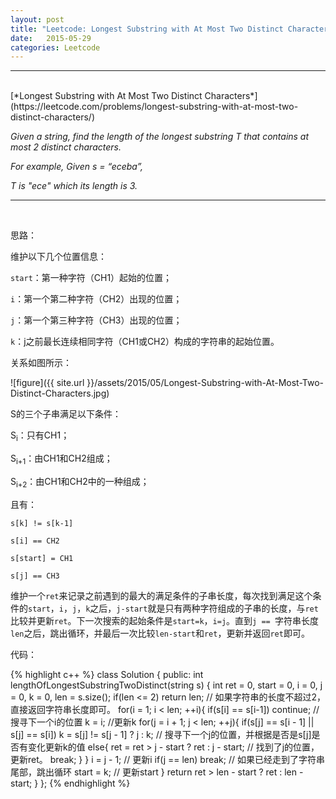 ```yaml
---
layout: post
title: "Leetcode: Longest Substring with At Most Two Distinct Characters"
date:   2015-05-29
categories: Leetcode
---
```


***
<br />
[*Longest Substring with At Most Two Distinct Characters*](https://leetcode.com/problems/longest-substring-with-at-most-two-distinct-characters/)

*Given a string, find the length of the longest substring T that contains at most 2 distinct characters.*

*For example, Given s = “eceba”,*

*T is "ece" which its length is 3.*

***
<br />

思路：

维护以下几个位置信息：

`start`：第一种字符（CH1）起始的位置；

`i`：第一个第二种字符（CH2）出现的位置；

`j`：第一个第三种字符（CH3）出现的位置；

`k`：j之前最长连续相同字符（CH1或CH2）构成的字符串的起始位置。

关系如图所示：

![figure]({{ site.url }}/assets/2015/05/Longest-Substring-with-At-Most-Two-Distinct-Characters.jpg)

S的三个子串满足以下条件：

S<sub>i</sub>：只有CH1；

S<sub>i+1</sub>：由CH1和CH2组成；

S<sub>i+2</sub>：由CH1和CH2中的一种组成；

且有：

`s[k] != s[k-1]`

`s[i] == CH2`

`s[start] = CH1`

`s[j] == CH3`

维护一个`ret`来记录之前遇到的最大的满足条件的子串长度，每次找到满足这个条件的`start`，`i`，`j`，`k`之后，`j-start`就是只有两种字符组成的子串的长度，与`ret`比较并更新`ret`。下一次搜索的起始条件是`start=k`，`i=j`。直到`j == `字符串长度`len`之后，跳出循环，并最后一次比较`len-start`和`ret`，更新并返回`ret`即可。

代码：

{% highlight c++ %}
class Solution {
public:
    int lengthOfLongestSubstringTwoDistinct(string s) {
        int ret = 0, start = 0, i = 0, j = 0, k = 0, len = s.size();
        if(len <= 2) return len; // 如果字符串的长度不超过2，直接返回字符串长度即可。
        for(i = 1; i < len; ++i){
            if(s[i] == s[i-1]) continue; // 搜寻下一个i的位置
            k = i; //更新k
            for(j = i + 1; j < len; ++j){
                if(s[j] == s[i - 1] || s[j] == s[i]) k = s[j] != s[j - 1] ? j : k; // 搜寻下一个j的位置，并根据是否是s[j]是否有变化更新k的值
                else{
                    ret = ret > j - start ? ret : j - start; // 找到了j的位置，更新ret。
                    break;
                }
            }
            i = j - 1; // 更新i
            if(j == len) break; // 如果已经走到了字符串尾部，跳出循环
            start = k; // 更新start
        }
        return ret > len - start ? ret : len - start;
    }
};
{% endhighlight %}

